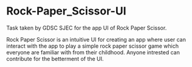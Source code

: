 # Rock-Paper_Scissor-UI
Task taken by GDSC SJEC for the app UI of Rock Paper Scissor.

Rock Paper Scissor is an intuitive UI for creating an app where user can interact with the app to play a simple rock paper scissor game which everyone are familiar with from their childhood.
Anyone intrested can contribute for the betterment of the UI.
